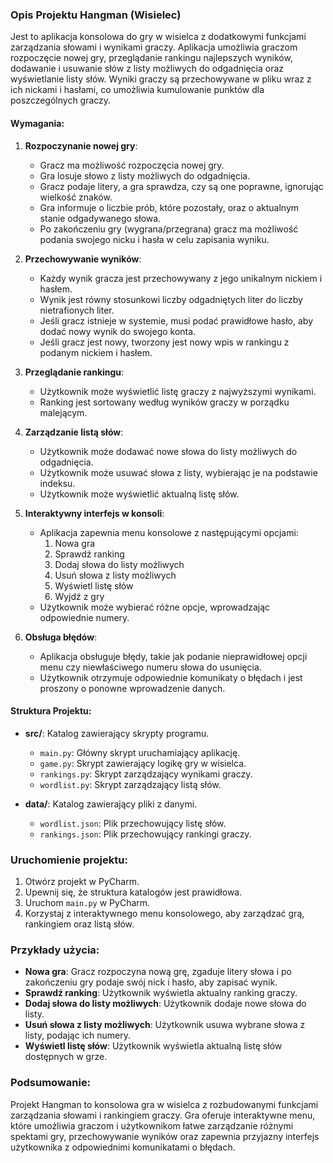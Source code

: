 ### Opis Projektu Hangman (Wisielec)

Jest to aplikacja konsolowa do gry w wisielca z dodatkowymi funkcjami zarządzania słowami i wynikami graczy. Aplikacja umożliwia graczom rozpoczęcie nowej gry, przeglądanie rankingu najlepszych wyników, dodawanie i usuwanie słów z listy możliwych do odgadnięcia oraz wyświetlanie listy słów. Wyniki graczy są przechowywane w pliku wraz z ich nickami i hasłami, co umożliwia kumulowanie punktów dla poszczególnych graczy.

#### Wymagania:

1. **Rozpoczynanie nowej gry**:
   - Gracz ma możliwość rozpoczęcia nowej gry.
   - Gra losuje słowo z listy możliwych do odgadnięcia.
   - Gracz podaje litery, a gra sprawdza, czy są one poprawne, ignorując wielkość znaków.
   - Gra informuje o liczbie prób, które pozostały, oraz o aktualnym stanie odgadywanego słowa.
   - Po zakończeniu gry (wygrana/przegrana) gracz ma możliwość podania swojego nicku i hasła w celu zapisania wyniku.

2. **Przechowywanie wyników**:
   - Każdy wynik gracza jest przechowywany z jego unikalnym nickiem i hasłem.
   - Wynik jest równy stosunkowi liczby odgadniętych liter do liczby nietrafionych liter.
   - Jeśli gracz istnieje w systemie, musi podać prawidłowe hasło, aby dodać nowy wynik do swojego konta.
   - Jeśli gracz jest nowy, tworzony jest nowy wpis w rankingu z podanym nickiem i hasłem.

3. **Przeglądanie rankingu**:
   - Użytkownik może wyświetlić listę graczy z najwyższymi wynikami.
   - Ranking jest sortowany według wyników graczy w porządku malejącym.

4. **Zarządzanie listą słów**:
   - Użytkownik może dodawać nowe słowa do listy możliwych do odgadnięcia.
   - Użytkownik może usuwać słowa z listy, wybierając je na podstawie indeksu.
   - Użytkownik może wyświetlić aktualną listę słów.

5. **Interaktywny interfejs w konsoli**:
   - Aplikacja zapewnia menu konsolowe z następującymi opcjami:
     1. Nowa gra
     2. Sprawdź ranking
     3. Dodaj słowa do listy możliwych
     4. Usuń słowa z listy możliwych
     5. Wyświetl listę słów
     6. Wyjdź z gry
   - Użytkownik może wybierać różne opcje, wprowadzając odpowiednie numery.

6. **Obsługa błędów**:
   - Aplikacja obsługuje błędy, takie jak podanie nieprawidłowej opcji menu czy niewłaściwego numeru słowa do usunięcia.
   - Użytkownik otrzymuje odpowiednie komunikaty o błędach i jest proszony o ponowne wprowadzenie danych.

#### Struktura Projektu:

- **src/**: Katalog zawierający skrypty programu.
  - `main.py`: Główny skrypt uruchamiający aplikację.
  - `game.py`: Skrypt zawierający logikę gry w wisielca.
  - `rankings.py`: Skrypt zarządzający wynikami graczy.
  - `wordlist.py`: Skrypt zarządzający listą słów.

- **data/**: Katalog zawierający pliki z danymi.
  - `wordlist.json`: Plik przechowujący listę słów.
  - `rankings.json`: Plik przechowujący rankingi graczy.

### Uruchomienie projektu:

1. Otwórz projekt w PyCharm.
2. Upewnij się, że struktura katalogów jest prawidłowa.
3. Uruchom `main.py` w PyCharm.
4. Korzystaj z interaktywnego menu konsolowego, aby zarządzać grą, rankingiem oraz listą słów.

### Przykłady użycia:

- **Nowa gra**: Gracz rozpoczyna nową grę, zgaduje litery słowa i po zakończeniu gry podaje swój nick i hasło, aby zapisać wynik.
- **Sprawdź ranking**: Użytkownik wyświetla aktualny ranking graczy.
- **Dodaj słowa do listy możliwych**: Użytkownik dodaje nowe słowa do listy.
- **Usuń słowa z listy możliwych**: Użytkownik usuwa wybrane słowa z listy, podając ich numery.
- **Wyświetl listę słów**: Użytkownik wyświetla aktualną listę słów dostępnych w grze.

### Podsumowanie:

Projekt Hangman to konsolowa gra w wisielca z rozbudowanymi funkcjami zarządzania słowami i rankingiem graczy. Gra oferuje interaktywne menu, które umożliwia graczom i użytkownikom łatwe zarządzanie różnymi 
 spektami gry, przechowywanie wyników oraz zapewnia przyjazny interfejs użytkownika z odpowiednimi komunikatami o błędach.
